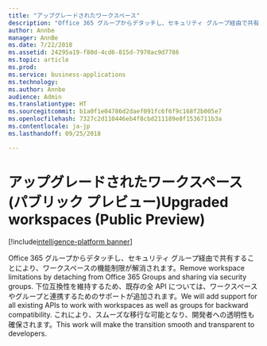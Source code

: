 ```yaml
---
title: "アップグレードされたワークスペース"
description: "Office 365 グループからデタッチし、セキュリティ グループ経由で共有することにより、ワークスペースの機能制限が解消されます。"
author: Annbe
manager: AnnBe
ms.date: 7/22/2018
ms.assetid: 24295a19-f80d-4cd6-815d-7970ac9d7786
ms.topic: article
ms.prod: 
ms.service: business-applications
ms.technology: 
ms.author: Annbe
audience: Admin
ms.translationtype: HT
ms.sourcegitcommit: b1a0f1e04786d2daef091fc6f6f9c168f2b005e7
ms.openlocfilehash: 7327c2d110446eb4f8cbd211189e8f1536711b3a
ms.contentlocale: ja-jp
ms.lasthandoff: 09/25/2018

---
```

# <a name="upgraded-workspaces-public-preview"></a><span data-ttu-id="6e8b9-103">アップグレードされたワークスペース (パブリック プレビュー)</span><span class="sxs-lookup"><span data-stu-id="6e8b9-103">Upgraded workspaces (Public Preview)</span></span>

[!include[intelligence-platform banner](../../includes/intelligence-platform.md)]



<span data-ttu-id="6e8b9-104">Office 365 グループからデタッチし、セキュリティ グループ経由で共有することにより、ワークスペースの機能制限が解消されます。</span><span class="sxs-lookup"><span data-stu-id="6e8b9-104">Remove workspace limitations by detaching from Office 365 Groups and sharing via security groups.</span></span> <span data-ttu-id="6e8b9-105">下位互換性を維持するため、既存の全 API については、ワークスペースやグループと連携するためのサポートが追加されます。</span><span class="sxs-lookup"><span data-stu-id="6e8b9-105">We will add support for all existing APIs to work with workspaces as well as groups for backward compatibility.</span></span> <span data-ttu-id="6e8b9-106">これにより、スムーズな移行な可能となり、開発者への透明性も確保されます。</span><span class="sxs-lookup"><span data-stu-id="6e8b9-106">This work will make the transition smooth and transparent to developers.</span></span>

